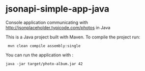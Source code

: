 # jsonapi-simple-app-java
Console application communicating with <http://jsonplaceholder.typicode.com/photos> in Java

This is a Java project built with Maven.
To compile the project run: 

     mvn clean compile assembly:single

You can run the application with : 
	
	java -jar target/photo-album.jar 42

